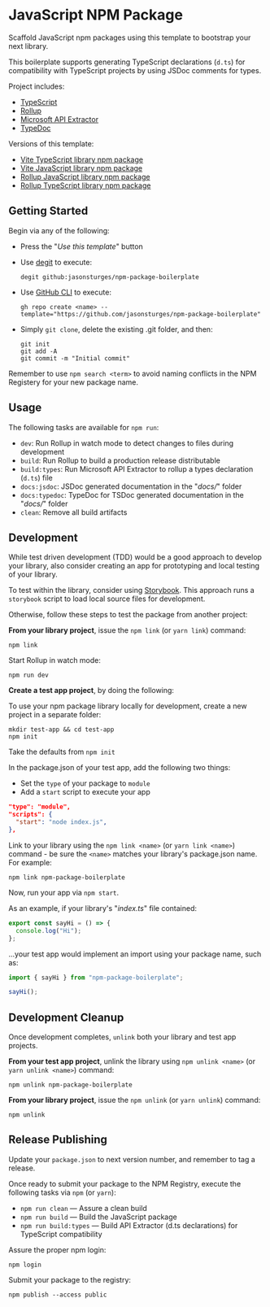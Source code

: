 # JavaScript NPM Package

Scaffold JavaScript npm packages using this template to bootstrap your next library.

This boilerplate supports generating TypeScript declarations (`d.ts`) for compatibility with TypeScript projects by using JSDoc comments for types.

Project includes:
- [TypeScript](https://www.typescriptlang.org/)
- [Rollup](https://rollupjs.org/)
- [Microsoft API Extractor](https://api-extractor.com/)
- [TypeDoc](https://typedoc.org/)

Versions of this template:
- [Vite TypeScript library npm package](https://github.com/jasonsturges/vite-typescript-npm-package)
- [Vite JavaScript library npm package](https://github.com/jasonsturges/vite-npm-package)
- [Rollup JavaScript library npm package](https://github.com/jasonsturges/npm-package-boilerplate)
- [Rollup TypeScript library npm package](https://github.com/jasonsturges/typescript-npm-package)


## Getting Started

Begin via any of the following:

- Press the "*Use this template*" button

- Use [degit](https://github.com/Rich-Harris/degit) to execute:

    ```
    degit github:jasonsturges/npm-package-boilerplate
    ```

- Use [GitHub CLI](https://cli.github.com/) to execute:

    ```
    gh repo create <name> --template="https://github.com/jasonsturges/npm-package-boilerplate"
    ```

- Simply `git clone`, delete the existing .git folder, and then:

    ```
    git init
    git add -A
    git commit -m "Initial commit"
    ````

Remember to use `npm search <term>` to avoid naming conflicts in the NPM Registery for your new package name.


## Usage

The following tasks are available for `npm run`:

- `dev`: Run Rollup in watch mode to detect changes to files during development
- `build`: Run Rollup to build a production release distributable
- `build:types`: Run Microsoft API Extractor to rollup a types declaration (`d.ts`) file 
- `docs:jsdoc`: JSDoc generated documentation in the "*docs/*" folder
- `docs:typedoc`: TypeDoc for TSDoc generated documentation in the "*docs/*" folder
- `clean`: Remove all build artifacts


## Development

While test driven development (TDD) would be a good approach to develop your library, also consider creating an app for prototyping and local testing of your library.

To test within the library, consider using [Storybook](https://storybook.js.org/).  This approach runs a `storybook` script to load local source files for development.

Otherwise, follow these steps to test the package from another project:

**From your library project**, issue the `npm link` (or `yarn link`) command:

```
npm link
```

Start Rollup in watch mode:

```
npm run dev
```

**Create a test app project**, by doing the following:

To use your npm package library locally for development, create a new project in a separate folder:

```
mkdir test-app && cd test-app
npm init
```

Take the defaults from `npm init`

In the package.json of your test app, add the following two things:
- Set the `type` of your package to `module`
- Add a `start` script to execute your app

```json
"type": "module",
"scripts": {
  "start": "node index.js",
},
```

Link to your library using the `npm link <name>` (or `yarn link <name>`) command - be sure the `<name>` matches your library's package.json name.  For example:

```
npm link npm-package-boilerplate
```

Now, run your app via `npm start`.

As an example, if your library's "*index.ts*" file contained:

```ts
export const sayHi = () => {
  console.log("Hi");
};
```

...your test app would implement an import using your package name, such as:

```ts
import { sayHi } from "npm-package-boilerplate";

sayHi();
```


## Development Cleanup

Once development completes, `unlink` both your library and test app projects.

**From your test app project**, unlink the library using `npm unlink <name>` (or `yarn unlink <name>`) command:

```
npm unlink npm-package-boilerplate
```

**From your library project**, issue the `npm unlink` (or `yarn unlink`) command:

```
npm unlink
```


## Release Publishing

Update your `package.json` to next version number, and remember to tag a release.

Once ready to submit your package to the NPM Registry, execute the following tasks via `npm` (or `yarn`):

- `npm run clean` &mdash; Assure a clean build
- `npm run build` &mdash; Build the JavaScript package
- `npm run build:types` &mdash; Build API Extractor (d.ts declarations) for TypeScript compatibility

Assure the proper npm login:

```
npm login
```

Submit your package to the registry:

```
npm publish --access public
```
